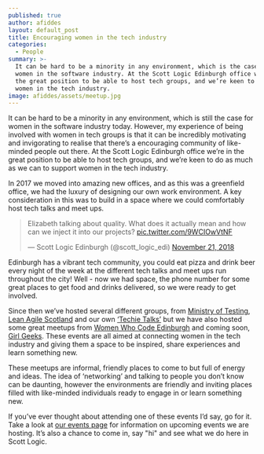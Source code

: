 ```yaml
---
published: true
author: afiddes
layout: default_post
title: Encouraging women in the tech industry
categories:
  - People
summary: >-
  It can be hard to be a minority in any environment, which is the case for
  women in the software industry. At the Scott Logic Edinburgh office we’re in
  the great position to be able to host tech groups, and we’re keen to support
  women in the tech industry.
image: afiddes/assets/meetup.jpg
---
```


It can be hard to be a minority in any environment, which is still the case for women in the software industry today. However, my experience of being involved with women in tech groups is that it can be incredibly motivating and invigorating to realise that there’s a encouraging community of like-minded people out there. At the Scott Logic Edinburgh office we’re in the great position to be able to host tech groups, and we’re keen to do as much as we can to support women in the tech industry.
 
In 2017 we moved into amazing new offices, and as this was a greenfield office, we had the luxury of designing our own work environment. A key consideration in this was to build in a space where we could comfortably host tech talks and meet ups.

<blockquote class="twitter-tweet" data-lang="en"><p lang="en" dir="ltr">Elizabeth talking about quality. What does it actually mean and how can we inject it into our projects? <a href="https://t.co/9WCIOwVtNF">pic.twitter.com/9WCIOwVtNF</a></p>&mdash; Scott Logic Edinburgh (@scott_logic_edi) <a href="https://twitter.com/scott_logic_edi/status/1065324494070431745?ref_src=twsrc%5Etfw">November 21, 2018</a></blockquote>
<script async src="https://platform.twitter.com/widgets.js" charset="utf-8"></script>
 
Edinburgh has a vibrant tech community, you could eat pizza and drink beer every night of the week at the different tech talks and meet ups run throughout the city! Well - now we had space, the phone number for some great places to get food and drinks delivered, so we were ready to get involved.
 
Since then we’ve hosted several different groups, from [Ministry of Testing](https://www.meetup.com/Ministry-of-Testing-Edinburgh/), [Lean Agile Scotland](https://2019.leanagile.scot/) and our own [‘Techie Talks’](https://www.scottlogic.com/events/) but we have also hosted some great meetups from [Women Who Code Edinburgh](https://www.womenwhocode.com/edinburgh) and coming soon, [Girl Geeks](http://www.girlgeekscotland.com/). These events are all aimed at connecting women in the tech industry and giving them a space to be inspired, share experiences and learn something new.
 
These meetups are informal, friendly places to come to but full of energy and ideas. The idea of ‘networking’ and talking to people you don’t know can be daunting, however the environments are friendly and inviting places filled with like-minded individuals ready to engage in or learn something new.
 
If you’ve ever thought about attending one of these events I’d say, go for it. Take a look at [our events page](https://www.scottlogic.com/events/) for information on upcoming events we are hosting. It’s also a chance to come in, say "hi" and see what we do here in Scott Logic.
